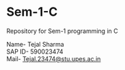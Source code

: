# Sem-1-C
Repository for Sem-1 programming in C

Name- Tejal Sharma <br>
SAP ID- 590023474 <br>
Mail- Tejal.23474@stu.upes.ac.in <br>
